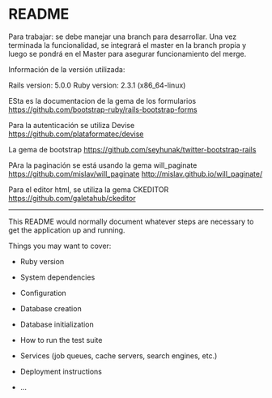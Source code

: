 # README


Para trabajar: se debe manejar una branch para desarrollar. Una vez terminada la funcionalidad, se integrará el master en la branch propia y luego se pondrá en el Master para asegurar funcionamiento del merge.



Información de la versión utilizada:

Rails version: 5.0.0
Ruby version: 2.3.1 (x86_64-linux) 



ESta es la documentacion de la gema de los formularios
https://github.com/bootstrap-ruby/rails-bootstrap-forms

Para la autenticación se utiliza Devise
https://github.com/plataformatec/devise

La gema de bootstrap
https://github.com/seyhunak/twitter-bootstrap-rails

PAra la paginación se está usando la gema will_paginate
https://github.com/mislav/will_paginate
http://mislav.github.io/will_paginate/

Para el editor html, se utiliza la gema CKEDITOR
https://github.com/galetahub/ckeditor






******************

This README would normally document whatever steps are necessary to get the
application up and running.

Things you may want to cover:

* Ruby version

* System dependencies

* Configuration

* Database creation

* Database initialization

* How to run the test suite

* Services (job queues, cache servers, search engines, etc.)

* Deployment instructions

* ...
